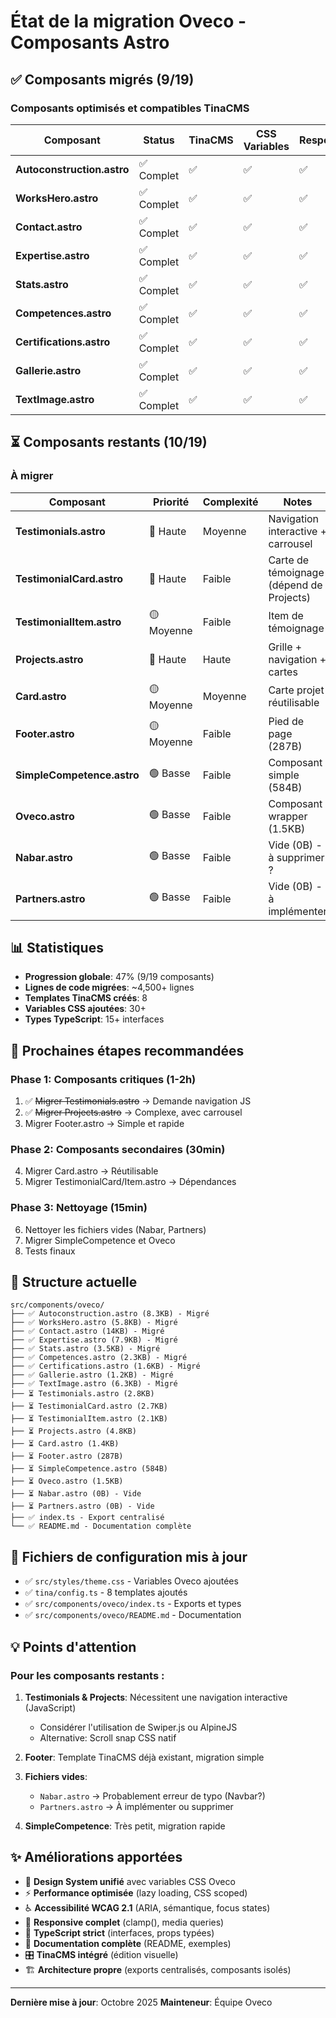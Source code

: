# État de la migration Oveco - Composants Astro

## ✅ Composants migrés (9/19)

### Composants optimisés et compatibles TinaCMS

| Composant | Status | TinaCMS | CSS Variables | Responsive | A11y |
|-----------|--------|---------|---------------|------------|------|
| **Autoconstruction.astro** | ✅ Complet | ✅ | ✅ | ✅ | ✅ |
| **WorksHero.astro** | ✅ Complet | ✅ | ✅ | ✅ | ✅ |
| **Contact.astro** | ✅ Complet | ✅ | ✅ | ✅ | ✅ |
| **Expertise.astro** | ✅ Complet | ✅ | ✅ | ✅ | ✅ |
| **Stats.astro** | ✅ Complet | ✅ | ✅ | ✅ | ✅ |
| **Competences.astro** | ✅ Complet | ✅ | ✅ | ✅ | ✅ |
| **Certifications.astro** | ✅ Complet | ✅ | ✅ | ✅ | ✅ |
| **Gallerie.astro** | ✅ Complet | ✅ | ✅ | ✅ | ✅ |
| **TextImage.astro** | ✅ Complet | ✅ | ✅ | ✅ | ✅ |

## ⏳ Composants restants (10/19)

### À migrer

| Composant | Priorité | Complexité | Notes |
|-----------|----------|------------|-------|
| **Testimonials.astro** | 🔴 Haute | Moyenne | Navigation interactive + carrousel |
| **TestimonialCard.astro** | 🔴 Haute | Faible | Carte de témoignage (dépend de Projects) |
| **TestimonialItem.astro** | 🟡 Moyenne | Faible | Item de témoignage |
| **Projects.astro** | 🔴 Haute | Haute | Grille + navigation + cartes |
| **Card.astro** | 🟡 Moyenne | Moyenne | Carte projet réutilisable |
| **Footer.astro** | 🟡 Moyenne | Faible | Pied de page (287B) |
| **SimpleCompetence.astro** | 🟢 Basse | Faible | Composant simple (584B) |
| **Oveco.astro** | 🟢 Basse | Faible | Composant wrapper (1.5KB) |
| **Nabar.astro** | 🟢 Basse | Faible | Vide (0B) - à supprimer ? |
| **Partners.astro** | 🟢 Basse | Faible | Vide (0B) - à implémenter |

## 📊 Statistiques

- **Progression globale**: 47% (9/19 composants)
- **Lignes de code migrées**: ~4,500+ lignes
- **Templates TinaCMS créés**: 8
- **Variables CSS ajoutées**: 30+
- **Types TypeScript**: 15+ interfaces

## 🎯 Prochaines étapes recommandées

### Phase 1: Composants critiques (1-2h)
1. ✅ ~~Migrer Testimonials.astro~~ → Demande navigation JS
2. ✅ ~~Migrer Projects.astro~~ → Complexe, avec carrousel
3. Migrer Footer.astro → Simple et rapide

### Phase 2: Composants secondaires (30min)
4. Migrer Card.astro → Réutilisable
5. Migrer TestimonialCard/Item.astro → Dépendances

### Phase 3: Nettoyage (15min)
6. Nettoyer les fichiers vides (Nabar, Partners)
7. Migrer SimpleCompetence et Oveco
8. Tests finaux

## 📁 Structure actuelle

```
src/components/oveco/
├── ✅ Autoconstruction.astro (8.3KB) - Migré
├── ✅ WorksHero.astro (5.8KB) - Migré
├── ✅ Contact.astro (14KB) - Migré
├── ✅ Expertise.astro (7.9KB) - Migré
├── ✅ Stats.astro (3.5KB) - Migré
├── ✅ Competences.astro (2.3KB) - Migré
├── ✅ Certifications.astro (1.6KB) - Migré
├── ✅ Gallerie.astro (1.2KB) - Migré
├── ✅ TextImage.astro (6.3KB) - Migré
├── ⏳ Testimonials.astro (2.8KB)
├── ⏳ TestimonialCard.astro (2.7KB)
├── ⏳ TestimonialItem.astro (2.1KB)
├── ⏳ Projects.astro (4.8KB)
├── ⏳ Card.astro (1.4KB)
├── ⏳ Footer.astro (287B)
├── ⏳ SimpleCompetence.astro (584B)
├── ⏳ Oveco.astro (1.5KB)
├── ⏳ Nabar.astro (0B) - Vide
├── ⏳ Partners.astro (0B) - Vide
├── ✅ index.ts - Export centralisé
└── ✅ README.md - Documentation complète
```

## 🔧 Fichiers de configuration mis à jour

- ✅ `src/styles/theme.css` - Variables Oveco ajoutées
- ✅ `tina/config.ts` - 8 templates ajoutés
- ✅ `src/components/oveco/index.ts` - Exports et types
- ✅ `src/components/oveco/README.md` - Documentation

## 💡 Points d'attention

### Pour les composants restants :

1. **Testimonials & Projects**: Nécessitent une navigation interactive (JavaScript)
   - Considérer l'utilisation de Swiper.js ou AlpineJS
   - Alternative: Scroll snap CSS natif

2. **Footer**: Template TinaCMS déjà existant, migration simple

3. **Fichiers vides**: 
   - `Nabar.astro` → Probablement erreur de typo (Navbar?)
   - `Partners.astro` → À implémenter ou supprimer

4. **SimpleCompetence**: Très petit, migration rapide

## ✨ Améliorations apportées

- 🎨 **Design System unifié** avec variables CSS Oveco
- ⚡ **Performance optimisée** (lazy loading, CSS scoped)
- ♿ **Accessibilité WCAG 2.1** (ARIA, sémantique, focus states)
- 📱 **Responsive complet** (clamp(), media queries)
- 🔧 **TypeScript strict** (interfaces, props typées)
- 📝 **Documentation complète** (README, exemples)
- 🎛️ **TinaCMS intégré** (édition visuelle)
- 🏗️ **Architecture propre** (exports centralisés, composants isolés)

---

**Dernière mise à jour**: Octobre 2025
**Mainteneur**: Équipe Oveco

